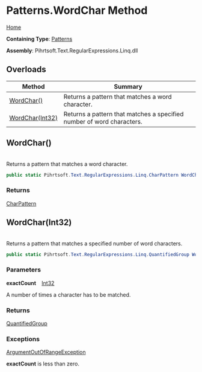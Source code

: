# Patterns\.WordChar Method

[Home](../../../../../../README.md)

**Containing Type**: [Patterns](../README.md)

**Assembly**: Pihrtsoft\.Text\.RegularExpressions\.Linq\.dll

## Overloads

| Method | Summary |
| ------ | ------- |
| [WordChar()](#Pihrtsoft_Text_RegularExpressions_Linq_Patterns_WordChar) | Returns a pattern that matches a word character\. |
| [WordChar(Int32)](#Pihrtsoft_Text_RegularExpressions_Linq_Patterns_WordChar_System_Int32_) | Returns a pattern that matches a specified number of word characters\. |

## WordChar\(\) <a id="Pihrtsoft_Text_RegularExpressions_Linq_Patterns_WordChar"></a>

\
Returns a pattern that matches a word character\.

```csharp
public static Pihrtsoft.Text.RegularExpressions.Linq.CharPattern WordChar()
```

### Returns

[CharPattern](../../CharPattern/README.md)

## WordChar\(Int32\) <a id="Pihrtsoft_Text_RegularExpressions_Linq_Patterns_WordChar_System_Int32_"></a>

\
Returns a pattern that matches a specified number of word characters\.

```csharp
public static Pihrtsoft.Text.RegularExpressions.Linq.QuantifiedGroup WordChar(int exactCount)
```

### Parameters

**exactCount** &ensp; [Int32](https://docs.microsoft.com/en-us/dotnet/api/system.int32)

A number of times a character has to be matched\.

### Returns

[QuantifiedGroup](../../QuantifiedGroup/README.md)

### Exceptions

[ArgumentOutOfRangeException](https://docs.microsoft.com/en-us/dotnet/api/system.argumentoutofrangeexception)

**exactCount** is less than zero\.

